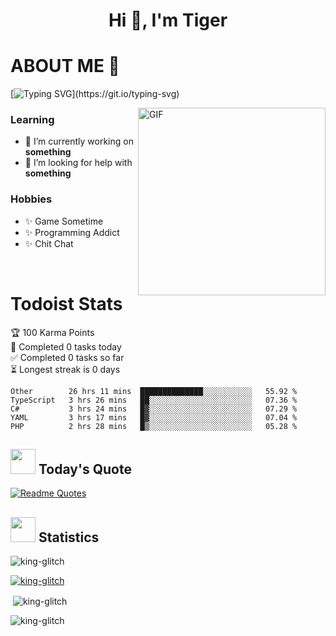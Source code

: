 <h1 align="center">Hi 👋, I'm Tiger</h1>




# ABOUT ME 💬

[![Typing SVG](https://readme-typing-svg.herokuapp.com?color=22F771&vCenter=true&lines=A+perssionate+developer+from+nowhere.)](https://git.io/typing-svg)

<img hight="200px" width="300px" alt="GIF" align="right" src="https://media.giphy.com/media/LmNwrBhejkK9EFP504/giphy.gif">

### Learning
- 🔭 I’m currently working on **something**
- 🤝 I’m looking for help with **something**

### Hobbies
- ✨ Game Sometime
- ✨ Programming Addict
- ✨ Chit Chat

</br>


# Todoist Stats

<!-- TODO-IST:START -->
🏆  100 Karma Points           
🌸  Completed 0 tasks today           
✅  Completed 0 tasks so far           
⏳  Longest streak is 0 days
<!-- TODO-IST:END -->

<!--START_SECTION:waka-->
```text
Other        26 hrs 11 mins  ██████████████░░░░░░░░░░░   55.92 % 
TypeScript   3 hrs 26 mins   ██░░░░░░░░░░░░░░░░░░░░░░░   07.36 % 
C#           3 hrs 24 mins   █▓░░░░░░░░░░░░░░░░░░░░░░░   07.29 % 
YAML         3 hrs 17 mins   █▓░░░░░░░░░░░░░░░░░░░░░░░   07.04 % 
PHP          2 hrs 28 mins   █▒░░░░░░░░░░░░░░░░░░░░░░░   05.28 % 
```
<!--END_SECTION:waka-->


## <img height="40" src="https://raw.githubusercontent.com/innng/innng/master/assets/kyubey.gif"/> Today's Quote

[![Readme Quotes](https://quotes-github-readme.vercel.app/api?type=horizontal)](https://github.com/piyushsuthar/github-readme-quotes)

## <img height="40" src="https://raw.githubusercontent.com/innng/innng/master/assets/kyubey.gif"/> Statistics

<p align="left"> <img src="https://komarev.com/ghpvc/?username=king-glitch&label=Profile%20views&color=0e75b6&style=flat" alt="king-glitch" /> </p>

<p align="left"> <a href="https://github.com/ryo-ma/github-profile-trophy"><img src="https://github-profile-trophy.vercel.app/?username=king-glitch" alt="king-glitch" /></a> </p>

<p>&nbsp;<img align="center" src="https://github-readme-stats.vercel.app/api?username=king-glitch&show_icons=true&locale=en" alt="king-glitch" /></p>

<p><img align="center" src="https://github-readme-streak-stats.herokuapp.com/?user=king-glitch&" alt="king-glitch" /></p>

